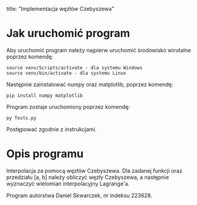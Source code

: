 title: "Implementacja węzłów Czebyszewa"

# Jak uruchomić program

Aby uruchomić program należy najpierw uruchomić środowisko wirutalne poprzez komendę:

```
source venv/Scripts/activate - dla systemu Windows
source venv/bin/activate - dla systemu Linux
```

Następnie zainstalować numpy oraz matplotlib, poprzez komendę:

```
pip install numpy matplotlib
```

Program zostaje uruchomiony poprzez komendę:

```
py Tests.py
```

Postępować zgodnie z instrukcjami.

# Opis programu

Interpolacja za pomocą węzłów Czebyszewa. Dla zadanej funkcji oraz przedziału [a, b] należy
obliczyć węzły Czebyszewa, a następnie wyznaczyć wielomian interpolacyjny Lagrange'a.

Program autorstwa Daniel Skwarczek, nr indeksu 223628.
